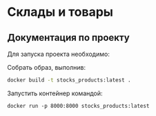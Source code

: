 # Склады и товары

## Документация по проекту

Для запуска проекта необходимо:

Собрать образ, выполнив:

```bash
docker build -t stocks_products:latest . 
```

Запустить контейнер командой:

```base
docker run -p 8000:8000 stocks_products:latest
```
